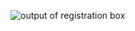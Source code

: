 ![output of registration box](https://github.com/vaibhav-gaikwad-7774/Front-End-Development/assets/139028426/3b89afef-73cc-43a9-a562-645e0fb46ccd)

